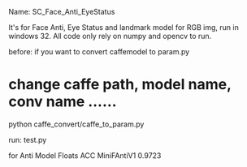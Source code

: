 Name: SC_Face_Anti_EyeStatus

It's for Face Anti, Eye Status and landmark model for RGB img, run in windows 32.
All code only rely on numpy and opencv to run. 


before:
if you want to convert caffemodel to param.py
# change caffe path, model name, conv name ……
python caffe_convert/caffe_to_param.py

run:
test.py

for Anti
Model       Floats   ACC
MiniFAntiV1          0.9723
